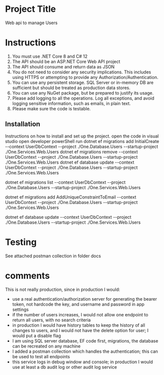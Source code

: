 ﻿# Project Title

Web api to manage Users
# Instructions
1. You must use .NET Core 8 and C# 12
2. The API should be an ASP.NET Core Web API project
3. The API should consume and return data as JSON
4. You do not need to consider any security implications. This includes using HTTPS or attempting to provide any Authorization/Authentication.
5. You can use any persistent storage. SQL Server or in-memory DB are sufficient but should be treated as production data stores.
6. You can use any NuGet package, but be prepared to justify its usage.
7. Please add logging to all the operations. Log all exceptions, and avoid logging sensitive information, such as emails, in plain text.
8. Please make sure the code is testable.
## Installation

Instructions on how to install and set up the project.
open the code in visual studio
open developer powerShell
run 
  dotnet ef migrations add InitialCreate --context UserDbContext  --project ./One.Database.Users --startup-project ./One.Services.Web.Users
  dotnet ef migrations remove  --context UserDbContext  --project ./One.Database.Users --startup-project ./One.Services.Web.Users
  dotnet ef database update --context UserDbContext --project ./One.Database.Users --startup-project ./One.Services.Web.Users
  


  dotnet ef migrations list --context UserDbContext --project ./One.Database.Users --startup-project ./One.Services.Web.Users

  dotnet ef migrations add AddUniqueConstraintToEmail --context UserDbContext --project ./One.Database.Users --startup-project ./One.Services.Web.Users

  dotnet ef database update --context UserDbContext --project ./One.Database.Users --startup-project ./One.Services.Web.Users
# Testing 
See attached postman collection in folder docs


# comments
This is not really production, since in production I would:
 - use a real authentication/authorization server for generating the bearer token, not hardcode the key, and username and password in app settings
 - if the number of users increases, I would not allow one endpoint to return all users, with no search criteria
 - in production I would have history tables to keep the history of all changes to users, and I would not have the delete option for user; I would put a disable flag 
 - I am using SQL server database, EF code first, migrations,  the database can be recreated on any machine
 - I added a postman collection which handles the authentication; this can be used to test all endpoints
 - this service logs in debug window and console; in production I would use at least a db audit log or other audit log service 


